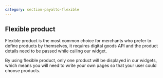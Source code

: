 ```yaml
---
category: section-payalto-flexible
---
```

## Flexible product

Flexible product is the most common choice for merchants who prefer to define products by themselves, it requires digital goods API and the product details need to be passed while calling our widget.

By using flexible product, only one product will be displayed in our widgets, which means you will need to write your own pages so that your user could choose products.
